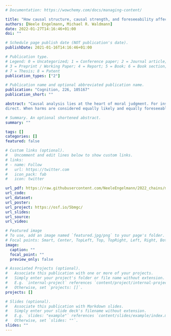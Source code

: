 ```yaml
---
# Documentation: https://wowchemy.com/docs/managing-content/

title: "How causal structure, causal strength, and foreseeability affect moral judgments"
authors: [Neele Engelmann, Michael R. Waldmann]
date: 2022-01-27T14:16:46+01:00
doi: ""

# Schedule page publish date (NOT publication's date).
publishDate: 2021-01-16T14:16:46+01:00

# Publication type.
# Legend: 0 = Uncategorized; 1 = Conference paper; 2 = Journal article;
# 3 = Preprint / Working Paper; 4 = Report; 5 = Book; 6 = Book section;
# 7 = Thesis; 8 = Patent
publication_types: ["2"]

# Publication name and optional abbreviated publication name.
publication: "Cognition, 226, 105167"
publication_short: ""

abstract: "Causal analysis lies at the heart of moral judgment. For instance, a general assumption of most ethical theories is that people are only morally responsible for an outcome when their action causally contributed to it. Considering the causal relations between our acts and potential good and bad outcomes is also of crucial importance when we plan our future actions. Here, we investigate which aspects of causal relations are particularly influential when the moral permissibility of actions and the moral responsibility of agents for accidental harms are assessed. Causal strength and causal structure are two independent properties of causal models that may affect moral judgments. We investigated whether the length of a causal chain between acts and accidental harms, a structural feature of causal relations, affects people's moral evaluation of action and agent. In three studies (N = 2285), using a combination of vignettes and causal learning paradigms, we found that longer chains lead to more lenient moral evaluations of actions and agents. Moreover, we show that the reason for this finding is that harms are perceived to be less likely, and therefore less foreseeable for agents, when the relation is indirect rather than
direct. When harms are considered equally likely and equally foreseeable, causal structure largely ceases to affect moral judgments. The findings demonstrate a tight coupling between causal representations, mental state inferences, and moral judgments, and show that reasoners process and integrate these components in a largely rational manner."

# Summary. An optional shortened abstract.
summary: ""

tags: []
categories: []
featured: false

# Custom links (optional).
#   Uncomment and edit lines below to show custom links.
# links:
# - name: Follow
#   url: https://twitter.com
#   icon_pack: fab
#   icon: twitter

url_pdf: https://raw.githubusercontent.com/NeeleEngelmann/2022_chains/main/EngelmannWaldmann2022a_chains.pdf
url_code:
url_dataset:
url_poster:
url_project: https://osf.io/5bmgc/
url_slides:
url_source:
url_video:

# Featured image
# To use, add an image named `featured.jpg/png` to your page's folder. 
# Focal points: Smart, Center, TopLeft, Top, TopRight, Left, Right, BottomLeft, Bottom, BottomRight.
image:
  caption: ""
  focal_point: ""
  preview_only: false

# Associated Projects (optional).
#   Associate this publication with one or more of your projects.
#   Simply enter your project's folder or file name without extension.
#   E.g. `internal-project` references `content/project/internal-project/index.md`.
#   Otherwise, set `projects: []`.
projects: []

# Slides (optional).
#   Associate this publication with Markdown slides.
#   Simply enter your slide deck's filename without extension.
#   E.g. `slides: "example"` references `content/slides/example/index.md`.
#   Otherwise, set `slides: ""`.
slides: ""
---
```


